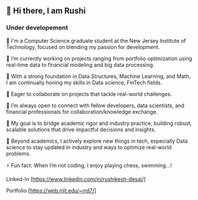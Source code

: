 ## 👋 Hi there, I am Rushi



<!--
4	+
**Revilush/Revilush** is a ✨ _special_ ✨ repository because its `README.md` (this file) appears on your GitHub profile.
5	+
6	+
Here are some ideas to get you started:
7	+
8	+
- 🔭 I’m currently working on ...


9	+
- 🌱 I’m currently learning ...
10	+
- 👯 I’m looking to collaborate on ...
11	+
- 🤔 I’m looking for help with ...
12	+
- 💬 Ask me about ...
13	+
- 📫 How to reach me: ...
14	+
- 😄 Pronouns: ...
15	+
- ⚡ Fun fact: ...
16	+
-->
### Under developement
🏫 I'm a Computer Science graduate student at the New Jersey Institute of Technology, focused on blending my passion for development.  

💼 I’m currently working on projects ranging from portfolio optimization using real-time data to financial modeling and big data processing.  

🌱 With a strong foundation in Data Structures, Machine Learning, and Math, I am continually honing my skills in Data science, FinTech fields.  

👯 Eager to collaborate on projects that tackle real-world challenges.  

🤝 I’m always open to connect with fellow developers, data scientists, and financial professionals for collaboration/knowledge exchange.  

🏹 My goal is to bridge academic rigor and industry practice, building robust, scalable solutions that drive impactful decisions and insights.

🔭 Beyond academics, I actively explore new things in tech, especially Data science to stay updated in industry and ways to optimize real-world problems.

⚡ Fun fact: When I’m not coding, I enjoy playing chess, swimming...!


Linked-In [https://www.linkedin.com/in/rushikesh-desai/]

Portfolio [https://web.njit.edu/~rrd7/]      
